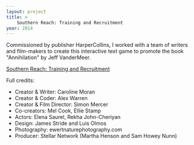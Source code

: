 ```yaml
---
layout: project
title: >
    Southern Reach: Training and Recruitment
year: 2014
---
```


Commissioned by publisher HarperCollins, I worked with a team of writers and film-makers to create this interactive text game to promote the book "Annihilation" by Jeff VanderMeer.

[Southern Reach: Training and Recruitment](http://join.thesouthernreach.com)

Full credits:

- Creator & Writer: Caroline Moran
- Creator & Coder: Alex Warren
- Creator & Film Director: Simon Mercer
- Co-creators: Mel Cook, Ellie Stamp
- Actors: Elena Saurel, Rekha John-Cheriyan
- Design: James Stride and Luis Olmos
- Photography: ewertnaturephotography.com
- Producer: Stellar Network (Martha Henson and Sam Howey Nunn)